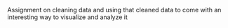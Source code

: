 Assignment on cleaning data and using that cleaned data to come with an interesting way to visualize and analyze it
